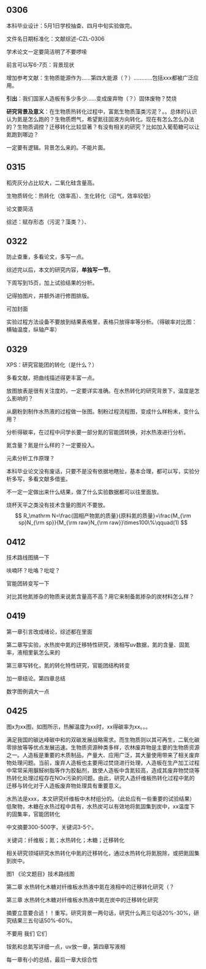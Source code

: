 ## 0306

本科毕业设计：5月1日学校抽查、四月中旬实验做完。

文件名日期标准化：文献综述-CZL-0306

学术论文一定要简洁明了不要啰嗦

前言可以写6-7页：背景现状

增加参考文献：生物质能源作为……第四大能源（？）…………包括xxx都被广泛应用。

**引出**：我们国家人造板有多少多少……变成废弃物（？）固体废物？焚烧

**研究背景及意义**：在生物质热转化过程中，富氮生物质藻类污泥？。。总体的认识认为氮是怎么跑的？生物质燃气，希望氮往固液方向转化。现在有怎么怎么办法的？生物质调控？迁移转化比较显著？有没有相关的研究？比如加入葡萄糖可以让氮跑到哪边？

一定要有逻辑。背景怎么来的。不能片面。

## 0315

稻壳灰分占比较大，二氧化硅含量高。

生物质转化：热转化（效率高）、生化转化（沼气，效率较低）

论文要简洁

综述：赋存形态（污泥？藻类？）、

## 0322

防止查重，多看论文，多写一点。

综述完以后，本文的研究内容，**单独写一节**。

下周写到15页，加上试验结果的分析。

记得拍图片，并额外进行修图排版。

可加封面

实验过程方法设备不要放到结果表格里，表格只放得率等分析。（得碳率对比图：横轴温度，纵轴产率）

## 0329

XPS：研究官能团的转化（是什么？）

多看文献，把曲线描述得更丰富一点。

放图放表是很有关注度的，一定要详实准确。在水热转化的研究背景下，温度是怎么影响的？

从磨粉到制作水热液的过程做一张图。制粉过程流程图，变成什么样粉末，变什么用？

分析得碳率，在过程中问学长要一部分氮的官能团转换，对水热液进行分析。

氮含量？氮是什么样的？一定要投入。

元素分析工作原理？

本科毕业论文没有废话，只要不是没有依据地瞎扯，基本合理，都可以写，实验分析多写，多看文献多借鉴。

不一定一定做出来什么结果，做了什么实验数据都可以往里面放。

烧杯天平之类没有技术含量的图片不要放。
$$
R_\mathrm N=\frac{固相产物氮的质量}{原料氮的质量}=\frac{M_{\rm sp}N_{\rm sp}}{M_{\rm raw}N_{\rm raw}}\times100\%\qquad(1)
$$

## 0412

技术路线图搞一下

呋喃环？吡咯？吡啶？

官能团转变写一下

对比其他氮掺杂的物质来说氮含量高不高？用它来制备氮掺杂的炭材料怎么样？

## 0419

第一章引言改成绪论，综述都在里面

第二章写实验，水热炭中氮的迁移特性研究，液相写uv数据，氮的含量、固氮率，液相里氨怎么来的

第三章写转化，氮的转化特性研究，官能团结构转变

加一章结论。第四章总结

数字图例调大一点

## 0425

图x为xx图，如图所示，热解温度为xx时，xx得碳率为xx。。。

满足我国的碳达峰碳中和的双碳发展战略需求。而生物质则以其可再生，二氧化碳零排放等等优点发展迅速。生物质资源种类多样，农林废弃物是主要的生物质资源之一。人造板是重要的木质制品，产量大、应用广泛，其大量使用带来了相关废弃物处理问题。当前，废弃人造板也主要用过焚烧进行处理，人造板在生产加工过程中常常采用脲醛树脂等作为胶黏剂，致使人造板中含氮较高，造成其废弃物焚烧等热转化处理过程存在NOx污染的问题。由此，研究人造纤维板热转化过程中氮的迁移与转化对于人造板废弃物处理具有重要意义。

水热法是xxx，本文研究纤维板中木材组分的。（此处应有一些重要的试验结果）低聚物，木糖在水热过程中具有，水热炭可以有效地将氮固集到炭中，xx温度下的固集率，官能团转化

中文摘要300-500字，关键词3-5个。

关键词：纤维板；氮；水热转化；木糖；迁移转化

相关研究领域研究水热转化中氮的迁移转化，通过水热转化将氮脱除，或把氮固集到炭中。

图1 《论文题目》技术路线图

第二章 水热转化木糖对纤维板水热液中氮在液相中的迁移转化研究（？

第三章 水热转化木糖对纤维板水热液中氮在炭中的迁移转化研究

摘要立意要合适！！重写。研究背景一两句话，研究什么两三句话20%-30%，研究结果三五句话50%-60%。

不要用 我们 它们

铵氮和总氮写详细一点，uv放一章，第四章写液相

每一章有小的总结，最后一章大综合性
